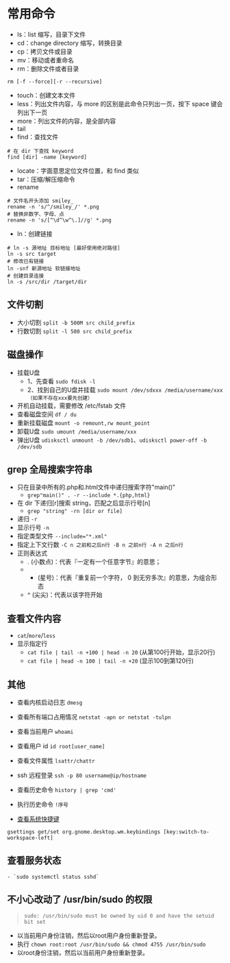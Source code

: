 # 常用命令

- ls：list 缩写，目录下文件
- cd：change directory 缩写，转换目录
- cp：拷贝文件或目录
- mv：移动或者重命名
- rm：删除文件或者目录
```shell
rm [-f --force][-r --recursive]
```
- touch：创建文本文件
- less：列出文件内容，与 more 的区别是此命令只列出一页，按下 space 键会列出下一页
- more：列出文件的内容，是全部内容
- tail
- find：查找文件
```shell
# 在 dir 下查找 keyword
find [dir] -name [keyword]
```
- locate：字面意思定位文件位置，和 find 类似
- tar：压缩/解压缩命令
- rename
```shell
# 文件名开头添加 smiley_
rename -n 's/^/smiley_/' *.png
# 替换非数字、字母、点
rename -n 's/[^\d^\w^\.]//g' *.png
```
- ln：创建链接
```shell
# ln -s 源地址 目标地址 [最好使用绝对路径]
ln -s src target
# 修改已有链接
ln -snf 新源地址 软链接地址
# 创建目录连接
ln -s /src/dir /target/dir
```

## 文件切割
- 大小切割 `split -b 500M src child_prefix`
- 行数切割 `split -l 500 src child_prefix`

## 磁盘操作
- 挂载U盘
    - 1、先查看 `sudo fdisk -l `
    - 2、找到自己的U盘并挂载 `sudo mount /dev/sdxxx /media/username/xxx（如果不存在xxx要先创建）`
- 开机自动挂载，需要修改 /etc/fstab 文件
- 查看磁盘空间 `df / du`
- 重新挂载磁盘 `mount -o remount,rw mount_point`
- 卸载U盘 `sudo umount /media/username/xxx`
- 弹出U盘 `udisksctl unmount -b /dev/sdb1`、`udisksctl power-off -b /dev/sdb`

## grep 全局搜索字符串
- 只在目录中所有的.php和.html文件中递归搜索字符"main()"
    - `grep"main()" . -r --include *.{php,html}`
- 在 dir 下递归[r]搜索 string，匹配之后显示行号[n]
    - `grep "string" -rn [dir or file] `
- 递归 `-r`
- 显示行号 `-n`
- 指定类型文件 `--include="*.xml"`
- 指定上下文行数 `-C n 之前和之后n行 -B n 之前n行 -A n 之后n行`
- 正则表达式
	- . (小数点)：代表『一定有一个任意字节』的意思；
	- * (星号)：代表『重复前一个字符， 0 到无穷多次』的意思，为组合形态
	- ^ (尖尖)：代表以该字符开始

## 查看文件内容
- `cat`/`more`/`less`
- 显示指定行 
    - `cat file | tail -n +100 | head -n 20` (从第100行开始，显示20行)
    - `cat file | head -n 100 | tail -n +20` (显示100到第120行)

## 其他
- 查看内核启动日志 `dmesg`
- 查看所有端口占用情况 `netstat -apn or netstat -tulpn`
- 查看当前用户 `whoami`
- 查看用户 id `id root[user_name]`
- 查看文件属性 `lsattr/chattr`
- ssh 远程登录 `ssh -p 80 username@ip/hostname`
- 查看历史命令 `history | grep 'cmd'`
- 执行历史命令 `!序号`

- [查看系统快捷键]
```shell
gsettings get/set org.gnome.desktop.wm.keybindings [key:switch-to-workspace-left]
```

## 查看服务状态
	- `sudo systemctl status sshd`

## 不小心改动了 /usr/bin/sudo 的权限
> `sudo: /usr/bin/sudo must be owned by uid 0 and have the setuid bit set`

- 以当前用户身份注销，然后以root用户身份重新登录。
- 执行 `chown root:root /usr/bin/sudo && chmod 4755 /usr/bin/sudo`
- 以root身份注销，然后以当前用户身份重新登录。

[查看系统快捷键]: https://askubuntu.com/questions/1041914/something-blocks-ctrlaltleft-right-arrow-keyboard-combination/1042413